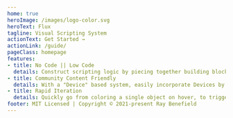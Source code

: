 ```yaml
---
home: true
heroImage: /images/logo-color.svg
heroText: Flux
tagline: Visual Scripting System
actionText: Get Started →
actionLink: /guide/
pageClass: homepage
features:
- title: No Code || Low Code
  details: Construct scripting logic by piecing together building blocks, or building your own. Never get lost in code again.
- title: Community Content Friendly
  details: With a "Device" based system, easily incorporate Devices by other Creators, or create your own to support others.
- title: Rapid Iteration
  details: Quickly go from coloring a single object on hover, to triggering a full cinematic sequence in just seconds.
footer: MIT Licensed | Copyright © 2021-present Ray Benefield
---
```

